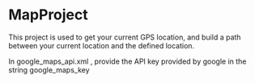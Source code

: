 # MapProject
This project is used to get your current GPS location, and build a path between your current location and the defined location.

In google_maps_api.xml , provide the API key provided by google in the string google_maps_key


